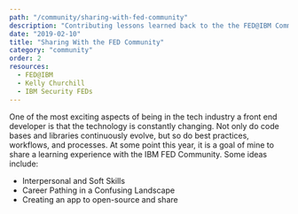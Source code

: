 ```yaml
---
path: "/community/sharing-with-fed-community"
description: "Contributing lessons learned back to the the FED@IBM Community"
date: "2019-02-10"
title: "Sharing With the FED Community"
category: "community"
order: 2
resources:
  - FED@IBM
  - Kelly Churchill
  - IBM Security FEDs
---
```


One of the most exciting aspects of being in the tech industry a front end developer is that the technology is constantly changing. Not only do code bases and libraries continuously evolve, but so do best practices, workflows, and processes. At some point this year, it is a goal of mine to share a learning experience with the IBM FED Community. Some ideas include:

  - Interpersonal and Soft Skills
  - Career Pathing in a Confusing Landscape
  - Creating an app to open-source and share
